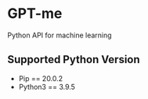 # GPT-me
Python API for machine learning


## Supported Python Version
* Pip == 20.0.2
* Python3 == 3.9.5
